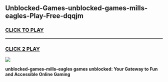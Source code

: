 
## Unblocked-Games-unblocked-games-mills-eagles-Play-Free-dqqjm
<h3>
<a href="https://premium76.site?title=unblocked-games-mills-eagles&ref=09A">CLICK TO PLAY</a></h3>
<hr>

<h3>
<a href="https://premium76.site?title=unblocked-games-mills-eagles&ref=09A">CLICK 2 PLAY</a>
  
</h3>

<a href="https://premium76.site?title=unblocked-games-mills-eagles&ref=09A"><img src="https://clearcache.store/games.png"></a>


**unblocked-games-mills-eagles games unblocked: Your Gateway to Fun and Accessible Online Gaming**
